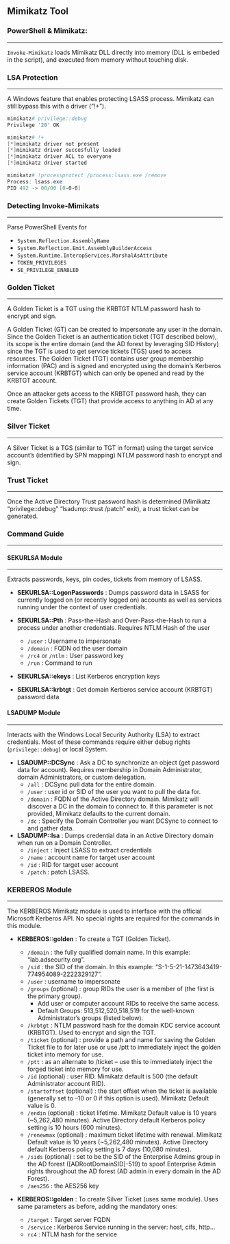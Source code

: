 ## Mimikatz Tool


### PowerShell & Mimikatz:
---
`Invoke-Mimikatz` loads Mimikatz DLL directly into memory (DLL is embeded in the script), and executed from memory without touching disk.

### LSA Protection
---
A Windows feature that enables protecting LSASS process. Mimikatz can still bypass this with a driver (“!+”).
```powershell
mimikatz# privilege::debug
Privilege '20' OK

mimikatz# !+
[*]mimikatz driver not present
[*]mimikatz driver succesfully loaded
[*]mimikatz driver ACL to everyone
[*]mimikatz driver started

mimikatz# !processprotect /process:lsass.exe /remove
Process: lsass.exe
PID 492 -> 00/00 [0-0-0]
```

### Detecting Invoke-Mimikats
---
Parse PowerShell Events for
- `System.Reflection.AssemblyName`
- `System.Reflection.Emit.AssemblyBuilderAccess`
- `System.Runtime.InteropServices.MarshalAsAttribute`
- `TOKEN_PRIVILEGES`
- `SE_PRIVILEGE_ENABLED`

### Golden Ticket
---
A Golden Ticket is a TGT using the KRBTGT NTLM password hash to encrypt and sign.

A Golden Ticket (GT) can be created to impersonate any user in the domain. Since the Golden Ticket is an authentication ticket (TGT described below), its scope is the entire domain (and the AD forest by leveraging SID History) since the TGT is used to get service tickets (TGS) used to access resources. The Golden Ticket (TGT) contains user group membership information (PAC) and is signed and encrypted using the domain’s Kerberos service account (KRBTGT) which can only be opened and read by the KRBTGT account.

Once an attacker gets access to the KRBTGT password hash, they can create Golden Tickets (TGT) that provide access to anything in AD at any time.


### Silver Ticket
--- 
A Silver Ticket is a TGS (similar to TGT in format) using the target service account’s (identified by SPN mapping) NTLM password hash to encrypt and sign.

### Trust Ticket
--- 
Once the Active Directory Trust password hash is determined (Mimikatz “privilege::debug” “lsadump::trust /patch” exit), a trust ticket can be generated.
### Command Guide
---

#### SEKURLSA Module
---
Extracts passwords, keys, pin codes, tickets from memory of LSASS. 

- **SEKURLSA::LogonPasswords** : Dumps password data in LSASS for currently logged on (or recently logged on) accounts as well as services running under the context of user credentials.
- **SEKURLSA::Pth** : Pass-the-Hash and Over-Pass-the-Hash to run a process under another credentials. Requires NTLM Hash of the user
  - `/user` : Username to impersonate
  - `/domain` : FQDN od the user domain
  - `/rc4` or `/ntlm` : User password key
  - `/run` : Command to run

- **SEKURLSA::ekeys** : List Kerberos encryption keys

- **SEKURLSA::krbtgt** : Get domain Kerberos service account (KRBTGT) password data

#### LSADUMP Module
--- 
Interacts with the Windows Local Security Authority (LSA) to extract credentials. Most of these commands require either debug rights (`privilege::debug`) or local System.
- **LSADUMP::DCSync** : Ask a DC to synchronize an object (get password data for account). Requires membership in Domain Administrator, domain Administrators, or custom delegation.
  - `/all` : DCSync pull data for the entire domain.
  - `/user` : user id or SID of the user you want to pull the data for.
  - `/domain` : FQDN of the Active Directory domain. Mimikatz will discover a DC in the domain to connect to. If this parameter is not provided, Mimikatz defaults to the current domain.
  - `/dc` : Specify the Domain Controller you want DCSync to connect to and gather data.
- **LSADUMP::lsa** : Dumps credential data in an Active Directory domain when run on a Domain Controller.
  - `/inject` : Inject LSASS to extract credentials
  - `/name` : account name for target user account
  - `/id` : RID for target user account
  - `/patch` : patch LSASS.

### KERBEROS Module
---
The KERBEROS Mimikatz module is used to interface with the official Microsoft Kerberos API. No special rights are required for the commands in this module.

- **KERBEROS::golden** : To create a TGT (Golden Ticket).
  - `/domain` : the fully qualified domain name. In this example: “lab.adsecurity.org”.
  - `/sid` : the SID of the domain. In this example: “S-1-5-21-1473643419-774954089-2222329127”.
  - `/user` : username to impersonate
  - `/groups` (optional) : group RIDs the user is a member of (the first is the primary group).
    - Add user or computer account RIDs to receive the same access.
    - Default Groups: 513,512,520,518,519 for the well-known Administrator’s groups (listed below).
  - `/krbtgt` : NTLM password hash for the domain KDC service account (KRBTGT). Used to encrypt and sign the TGT.
  - `/ticket` (optional) : provide a path and name for saving the Golden Ticket file to for later use or use /ptt to immediately inject the golden ticket into memory for use.
  - `/ptt` : as an alternate to /ticket – use this to immediately inject the forged ticket into memory for use.
  - `/id` (optional) : user RID. Mimikatz default is 500 (the default Administrator account RID).
  - `/startoffset` (optional) : the start offset when the ticket is available (generally set to –10 or 0 if this option is used). Mimikatz Default value is 0.
  - `/endin` (optional) : ticket lifetime. Mimikatz Default value is 10 years (~5,262,480 minutes). Active Directory default Kerberos policy setting is 10 hours (600 minutes).
  - `/renewmax` (optional) : maximum ticket lifetime with renewal. Mimikatz Default value is 10 years (~5,262,480 minutes). Active Directory default Kerberos policy setting is 7 days (10,080 minutes).
  - `/sids` (optional) : set to be the SID of the Enterprise Admins group in the AD forest ([ADRootDomainSID]-519) to spoof Enterprise Admin rights throughout the AD forest (AD admin in every domain in the AD Forest).
  - `/aes256` : the AES256 key

- **KERBEROS::golden** : To create Silver Ticket (uses same module). Uses same parameters as before, adding the mandatory ones:
  - `/target` : Target server FQDN
  - `/service` : Kerberos Service running in the server: host, cifs, http...
  -  `rc4` : NTLM hash for the service

